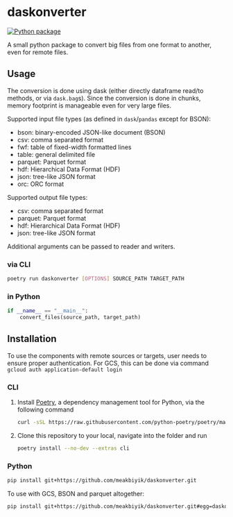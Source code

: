 # daskonverter

<!-- badges: start -->
[![Python package](https://github.com/meakbiyik/daskonverter/actions/workflows/Python-package.yaml/badge.svg)](https://github.com/meakbiyik/daskonverter/actions/workflows/Python-package.yaml)
<!-- badges: end -->

A small python package to convert big files from one format to another, even for remote files.

## Usage

The conversion is done using dask (either directly dataframe read/to methods, or via `dask.bag`s). Since the conversion is done in chunks, memory footprint is manageable even for very large files.

Supported input file types (as defined in `dask`/`pandas` except for BSON):

* bson: bin­ary-en­coded JSON-like doc­u­ment (BSON)
* csv: comma separated format
* fwf: table of fixed-width formatted lines
* table: general delimited file
* parquet: Parquet format
* hdf: Hierarchical Data Format (HDF)
* json: tree-like JSON format
* orc: ORC format

Supported output file types:

* csv: comma separated format
* parquet: Parquet format
* hdf: Hierarchical Data Format (HDF)
* json: tree-like JSON format

Additional arguments can be passed to reader and writers.

### via CLI

```bash
poetry run daskonverter [OPTIONS] SOURCE_PATH TARGET_PATH
```

### in Python

```python
if __name__ == "__main__":
    convert_files(source_path, target_path)
```

## Installation

To use the components with remote sources or targets, user needs to ensure proper authentication. For GCS, this can be done via command `gcloud auth application-default login`

### CLI

1. Install [Poetry](https://python-poetry.org/), a dependency management tool for Python, via the following command

    ```bash
    curl -sSL https://raw.githubusercontent.com/python-poetry/poetry/master/get-poetry.py | python
    ```

2. Clone this repository to your local, navigate into the folder and run

    ```bash
    poetry install --no-dev --extras cli
    ```

### Python

```bash
pip install git+https://github.com/meakbiyik/daskonverter.git
```

To use with GCS, BSON and parquet altogether:

```bash
pip install git+https://github.com/meakbiyik/daskonverter.git#egg=daskonverter[full]
```
